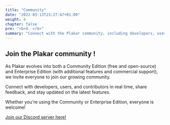 ```yaml
---
title: "Community"
date: "2022-03-13T23:27:47+01:00"
weight: 4
chapter: false
pre: "<b>4. </b>"
summary: "Connect with the Plakar community, including developers, users, and contributors. Stay updated, share feedback, and join our Discord server for real-time discussions."
---
```


## Join the Plakar community !

As Plakar evolves into both a Community Edition (free and open-source) and Enterprise Edition (with additional features and commercial support),
we invite everyone to join our growing community.

Connect with developers,
users,
and contributors in real time,
share feedback,
and stay updated on the latest features.

Whether you're using the Community or Enterprise Edition,
everyone is welcome!

[Join our Discord server here!](https://discord.gg/uuegtnF2Q5)
